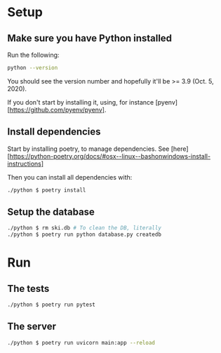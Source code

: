 # Setup


## Make sure you have Python installed

Run the following:

```bash
python --version
```

You should see the version number and hopefully it'll be >= 3.9 (Oct. 5, 2020).

If you don't start by installing it, using, for instance [pyenv][https://github.com/pyenv/pyenv].

## Install dependencies

Start by installing poetry, to manage dependencies.
See [here][https://python-poetry.org/docs/#osx--linux--bashonwindows-install-instructions]

Then you can install all dependencies with:

```bash
./python $ poetry install
```

## Setup the database

```bash
./python $ rm ski.db # To clean the DB, literally
./python $ poetry run python database.py createdb
```

# Run

## The tests

```bash
./python $ poetry run pytest
```

## The server

```bash
./python $ poetry run uvicorn main:app --reload
```
